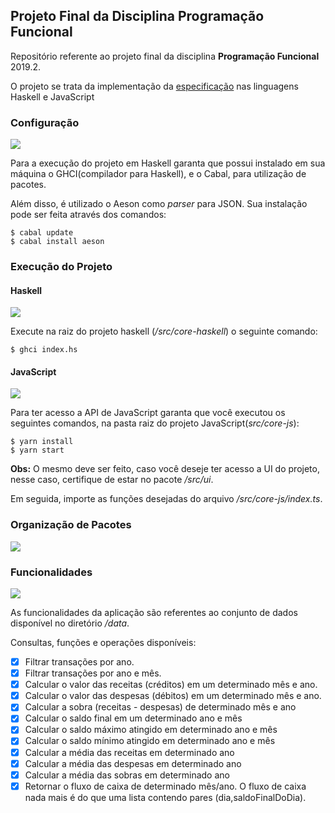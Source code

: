 ## Projeto Final da Disciplina Programação Funcional

Repositório referente ao projeto final da disciplina **Programação Funcional** 2019.2.

O projeto se trata da implementação da [especificação](https://docs.google.com/document/d/13Jqq8MKZykaF2XrFsTUXjf350UE7eJJoS0J5Ki16zTE/edit) nas linguagens Haskell e JavaScript

### Configuração
![](https://img.icons8.com/dusk/64/000000/settings.png)

Para a execução do projeto em Haskell garanta que possui instalado em sua máquina o GHCI(compilador para Haskell), e o Cabal, para utilização de pacotes.

Além disso, é utilizado o Aeson como _parser_ para JSON. Sua instalação pode ser feita através dos comandos:

```shell
$ cabal update
$ cabal install aeson
```

### Execução do Projeto

#### Haskell
![](https://upload.wikimedia.org/wikipedia/commons/thumb/1/1c/Haskell-Logo.svg/64px-Haskell-Logo.svg.png)

Execute na raiz do projeto haskell (_/src/core-haskell_) o seguinte comando:

```shell
$ ghci index.hs
```

#### JavaScript
![](https://img.icons8.com/color/64/000000/javascript.png)

Para ter acesso a API de JavaScript garanta que você executou os seguintes comandos, na pasta raiz do projeto JavaScript(_src/core-js_):

```shell
$ yarn install
$ yarn start
```
**Obs:** O mesmo deve ser feito, caso você deseje ter acesso a UI do projeto, nesse caso, certifique de estar no pacote _/src/ui_.

Em seguida, importe as funções desejadas do arquivo _/src/core-js/index.ts_.

### Organização de Pacotes
![](https://img.icons8.com/dusk/64/000000/folder-tree.png)

### Funcionalidades
![](https://img.icons8.com/dusk/64/000000/api-settings.png)

As funcionalidades da aplicação são referentes ao conjunto de dados disponível no diretório _/data_.

Consultas, funções e operações disponíveis:

* [x] Filtrar transações por ano.
* [x] Filtrar transações por ano e mês.
* [x] Calcular o valor das receitas (créditos) em um determinado mês e ano.
* [x] Calcular o valor das despesas (débitos) em um determinado mês e ano.
* [x] Calcular a sobra (receitas - despesas) de determinado mês e ano
* [x] Calcular o saldo final em um determinado ano e mês
* [x] Calcular o saldo máximo atingido em determinado ano e mês
* [x] Calcular o saldo mínimo atingido em determinado ano e mês
* [X] Calcular a média das receitas em determinado ano
* [X] Calcular a média das despesas em determinado ano
* [x] Calcular a média das sobras em determinado ano
* [x] Retornar o fluxo de caixa de determinado mês/ano. O fluxo de caixa nada mais é do que uma lista contendo pares (dia,saldoFinalDoDia). 
